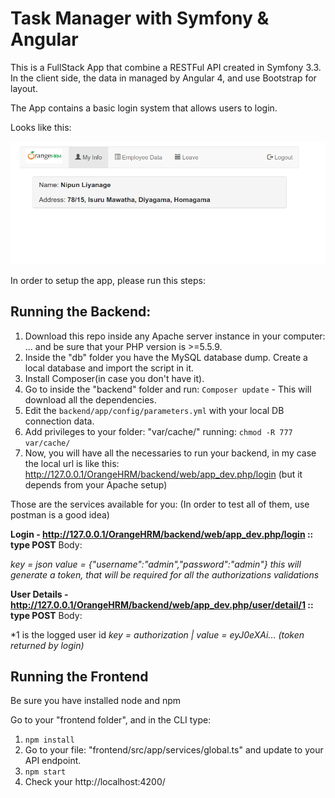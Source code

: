 # Task Manager with Symfony & Angular

This is a FullStack App that combine a RESTFul API created in Symfony 3.3. In the client side, the data in managed by Angular 4, and use Bootstrap for layout.

The App contains a basic login system that allows users to login.

Looks like this:

![alt tag](symfony_angular_app.png)

In order to setup the app, please run this steps:

## Running the Backend:

1. Download this repo inside any Apache server instance in your computer: ... and be sure that your PHP version is >=5.5.9.
2. Inside the "db" folder you have the MySQL database dump. Create a local database and import the script in it.
3. Install Composer(in case you don't have it). 
4. Go to inside the "backend" folder and run: `Composer update` - This will download all the dependencies.
5. Edit the `backend/app/config/parameters.yml` with your local DB connection data.
6. Add privileges to your folder: "var/cache/" running: `chmod -R 777 var/cache/`
7. Now, you will have all the necessaries to run your backend, in my case the local url is like this: http://127.0.0.1/OrangeHRM/backend/web/app_dev.php/login (but it depends from your Apache setup)

Those are the services available for you: 
(In order to test all of them, use postman is a good idea)

**Login - http://127.0.0.1/OrangeHRM/backend/web/app_dev.php/login :: type POST**
Body:

*key = json
value = {"username":"admin","password":"admin"}
this will generate a token, that will be required for all the authorizations validations*


**User Details - http://127.0.0.1/OrangeHRM/backend/web/app_dev.php/user/detail/1  :: type POST**
Body:

*1 is the logged user id
*key = authorization | value = eyJ0eXAi... (token returned by login)*


## Running the Frontend

Be sure you have installed node and npm

Go to your "frontend folder", and in the CLI type:

1. `npm install`
2. Go to your file: "frontend/src/app/services/global.ts" and update to your API endpoint.
3. `npm start`
4. Check your http://localhost:4200/



